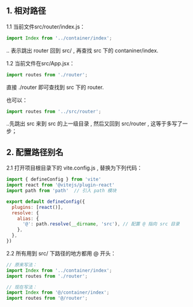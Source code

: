 ## 1. 相对路径
1.1 当前文件src/router/index.js：
```jsx
import Index from '../container/index';
```
.. 表示跳出 router 回到 src/ , 再查找 src 下的 contaniner/index.

1.2 当前文件在src/App.jsx：
```jsx
import routes from './router';
```
直接 ./router 即可查找到 src 下的 router.

也可以：
```jsx
import routes from '../src/router';
```
..先跳出 src 来到 src 的上一级目录 , 然后又回到 src/router , 这等于多写了一步；

## 2. 配置路径别名
2.1 打开项目根目录下的 vite.config.js , 替换为下列代码：
```js
import { defineConfig } from 'vite'
import react from '@vitejs/plugin-react'
import path from 'path'  // 引入 path 模块

export default defineConfig({
  plugins: [react()],
  resolve: {
    alias: {
      '@': path.resolve(__dirname, 'src'), // 配置 @ 指向 src 目录
    },
  },
})
```

2.2 所有用到 src/ 下路径的地方都用 @ 开头：
```js
// 原来写法：
import Index from '../container/index';
import routes from './router';

// 现在写法：
import Index from '@/container/index';
import routes from '@/router';
```

